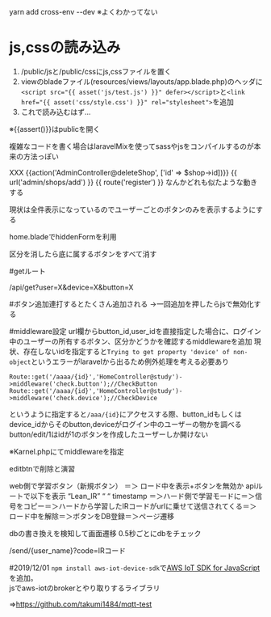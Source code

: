 yarn add cross-env --dev
※よくわかってない

# js,cssの読み込み
1. /public/jsと/public/cssにjs,cssファイルを置く
2. viewのbladeファイル(resources/views/layouts/app.blade.php)のヘッダに`<script src="{{ asset('js/test.js') }}" defer></script>`と`<link href="{{ asset('css/style.css') }}" rel="stylesheet">`を追加
3. これで読み込むはず...

※{{assert()}}はpublicを開く

複雑なコードを書く場合はlaravelMixを使ってsassやjsをコンパイルするのが本来の方法っぽい


<form method="POST" action="XXX">
XXX
    {{action('AdminController@deleteShop', ['id' => $shop->id])}}
    {{ url('admin/shops/add') }}
    {{ route('register') }}
なんかどれも似たような動きする

現状は全件表示になっているのでユーザーごとのボタンのみを表示するようにする

home.bladeでhiddenFormを利用

区分を消したら底に属するボタンをすべて消す

#getルート

/api/get?user=X&device=X&button=X

#ボタン追加連打するとたくさん追加される
->一回追加を押したらjsで無効化する

#middleware設定
url欄からbutton_id,user_idを直接指定した場合に、ログイン中のユーザーの所有するボタン、区分かどうかを確認するmiddlewareを追加
現状、存在しないidを指定すると`Trying to get property 'device' of non-object`というエラーがlaravelから出るため例外処理を考える必要あり

```$xslt
Route::get('/aaaa/{id}','HomeController@study')->middleware('check.button');//CheckButton
Route::get('/aaaa/{id}','HomeController@study')->middleware('check.device');//CheckDevice
```   
というように指定すると`/aaa/{id}`にアクセスする際、button_idもしくはdevice_idからそのbutton,deviceがログイン中のユーザーの物かを調べる
button/edit/1はidが1のボタンを作成したユーザーしか開けない

※Karnel.phpにてmiddlewareを指定





editbtnで削除と演習

web側で学習ボタン（新規ボタン） ＝＞ ロード中を表示+ボタンを無効か
apiルートで以下を表示
“Lean_IR”
“ “
timestamp
＝＞ハード側で学習モードに＝＞信号をコピー＝＞ハードから学習したIRコードがurlに乗せて送信されてくる＝＞ロード中を解除＝＞ボタンをDB登録＝＞ページ遷移

dbの書き換えを検知して画面遷移
0.5秒ごとにdbをチェック


/send/{user_name}?code=IRコード

#2019/12/01
`npm install aws-iot-device-sdk`で[AWS IoT SDK for JavaScript](https://github.com/aws/aws-iot-device-sdk-js)を追加。  
jsでaws-iotのbrokerとやり取りするライブラリ  

=><https://github.com/takumi1484/mqtt-test>
